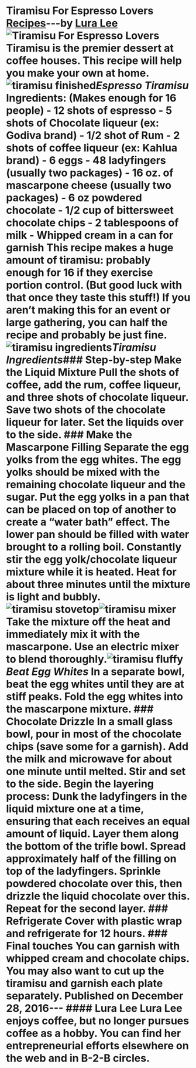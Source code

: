 # Tiramisu For Espresso Lovers [Recipes](https://ineedcoffee.com/section/coffee-recipes/)---by [Lura Lee](https://ineedcoffee.com/by/lura-lee/)![Tiramisu For Espresso Lovers](https://ineedcoffee.com/images/posts/tiramisu-for-espresso-lovers/tiramisu-finished1.jpg) Tiramisu is the premier dessert at coffee houses. This recipe will help you make your own at home.![tiramisu finished](https://ineedcoffee.com/assets/tiramisu-finished1.gwlW3Kdb_Z2Kd1m.webp)_Espresso Tiramisu_ Ingredients: (Makes enough for 16 people) - 12 shots of espresso - 5 shots of Chocolate liqueur (ex: Godiva brand) - 1/2 shot of Rum - 2 shots of coffee liqueur (ex: Kahlua brand) - 6 eggs - 48 ladyfingers (usually two packages) - 16 oz. of mascarpone cheese (usually two packages) - 6 oz powdered chocolate - 1/2 cup of bittersweet chocolate chips - 2 tablespoons of milk - Whipped cream in a can for garnish This recipe makes a **huge amount of tiramisu**: probably enough for 16 if they exercise portion control. (But good luck with that once they taste this stuff!) If you aren’t making this for an event or large gathering, you can half the recipe and probably be just fine.![tiramisu ingredients](https://ineedcoffee.com/assets/tiramisu-ingredients.CvqyvaZo_1efNWA.webp)_Tiramisu Ingredients_### Step-by-step Make the Liquid Mixture Pull the shots of coffee, add the rum, coffee liqueur, and three shots of chocolate liqueur. Save two shots of the chocolate liqueur for later. Set the liquids over to the side. ### Make the Mascarpone Filling Separate the egg yolks from the egg whites. The egg yolks should be mixed with the remaining chocolate liqueur and the sugar. Put the egg yolks in a pan that can be placed on top of another to create a “water bath” effect. The lower pan should be filled with water brought to a rolling boil. Constantly stir the egg yolk/chocolate liqueur mixture while it is heated. Heat for about three minutes until the mixture is light and bubbly.![tiramisu stovetop](https://ineedcoffee.com/assets/tiramisu-stovetop.BDxxEp_j_1eJwWq.webp)![tiramisu mixer](https://ineedcoffee.com/assets/tiramisu-mixer.DmpsYP0V_Z1ygGFS.webp) Take the mixture off the heat and immediately mix it with the mascarpone. Use an electric mixer to blend thoroughly.![tiramisu fluffy](https://ineedcoffee.com/assets/tiramisu-fluffy.TeutybBZ_1EYRcf.webp)_Beat Egg Whites_ In a separate bowl, beat the egg whites until they are at stiff peaks. Fold the egg whites into the mascarpone mixture. ### Chocolate Drizzle In a small glass bowl, pour in most of the chocolate chips (save some for a garnish). Add the milk and microwave for about one minute until melted. Stir and set to the side. Begin the layering process: Dunk the ladyfingers in the liquid mixture one at a time, ensuring that each receives an equal amount of liquid. Layer them along the bottom of the trifle bowl. Spread approximately half of the filling on top of the ladyfingers. Sprinkle powdered chocolate over this, then drizzle the liquid chocolate over this. Repeat for the second layer. ### Refrigerate Cover with plastic wrap and refrigerate for 12 hours. ### Final touches You can garnish with whipped cream and chocolate chips. You may also want to cut up the tiramisu and garnish each plate separately. Published on December 28, 2016--- #### Lura Lee Lura Lee enjoys coffee, but no longer pursues coffee as a hobby. You can find her entrepreneurial efforts elsewhere on the web and in B-2-B circles.